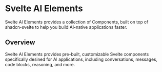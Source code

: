 # Svelte AI Elements

Svelte AI Elements provides a collection of Components, built on top of shadcn-svelte to help you build AI-native applications faster.

## Overview
Svelte AI Elements provides pre-built, customizable Svelte components specifically desined for AI applications, including conversations, messages, code blocks, reasoning, and more.
